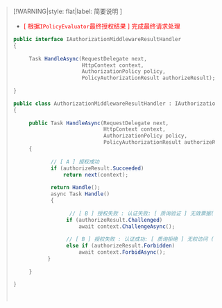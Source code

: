 <br/>

>[!WARNING|style: flat|label: 简要说明 ]
>
>- <span style='color:red'>[ 根据`IPolicyEvaluator`最终授权结果 ] 完成最终请求处理</span>
>
>```csharp
>public interface IAuthorizationMiddlewareResultHandler
>{
>     
>      Task HandleAsync(RequestDelegate next, 
>                       HttpContext context, 
>                       AuthorizationPolicy policy, 
>                       PolicyAuthorizationResult authorizeResult);
>       
>}
>
>
>```
>
>```csharp
>public class AuthorizationMiddlewareResultHandler : IAuthorizationMiddlewareResultHandler
>{
>    
>      public Task HandleAsync(RequestDelegate next, 
>                              HttpContext context, 
>                              AuthorizationPolicy policy, 
>                              PolicyAuthorizationResult authorizeResult)
>      {
>          
>             // [ A ] 授权成功
>             if (authorizeResult.Succeeded)
>                 return next(context);
>       
>             return Handle();
>             async Task Handle()
>             {
>                 
>                   // [ B ] 授权失败 : 认证失败: [ 质询验证 ] 无效票据( 匿名请求/票据过期 )：状态码 401
>                  if (authorizeResult.Challenged)
>                      await context.ChallengeAsync();
>                 
>                  // [ B ] 授权失败 : 认证成功: [ 质询拒绝 ] 无权访问 ( 状态码 403 )
>                  else if (authorizeResult.Forbidden)
>                      await context.ForbidAsync();
>            }
>          
>      }
>    
>}
>
>
>```
>
>
>
><br/>
